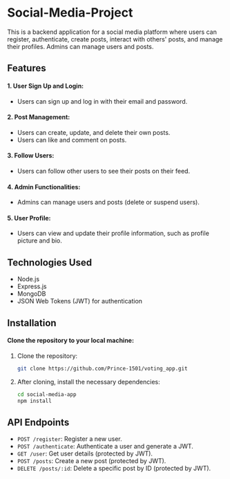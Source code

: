 # Social-Media-Project

This is a backend application for a social media platform where users can register, authenticate, create posts, interact with others' posts, and manage their profiles. Admins can manage users and posts.

## Features

#### 1. User Sign Up and Login:
- Users can sign up and log in with their email and password.
#### 2. Post Management:
- Users can create, update, and delete their own posts.
- Users can like and comment on posts.
#### 3. Follow Users:
- Users can follow other users to see their posts on their feed.
#### 4. Admin Functionalities:
- Admins can manage users and posts (delete or suspend users).
#### 5. User Profile:
- Users can view and update their profile information, such as profile picture and bio.

## Technologies Used

- Node.js
- Express.js
- MongoDB
- JSON Web Tokens (JWT) for authentication

## Installation
#### Clone the repository to your local machine:

1. Clone the repository:

   ```bash
   git clone https://github.com/Prince-1501/voting_app.git

2. After cloning, install the necessary dependencies:

    ```bash
    cd social-media-app  
    npm install

## API Endpoints

- `POST /register`: Register a new user.
- `POST /authenticate`: Authenticate a user and generate a JWT.
- `GET /user`: Get user details (protected by JWT).
- `POST /posts`: Create a new post (protected by JWT).
- `DELETE /posts/:id`: Delete a specific post by ID (protected by JWT).
